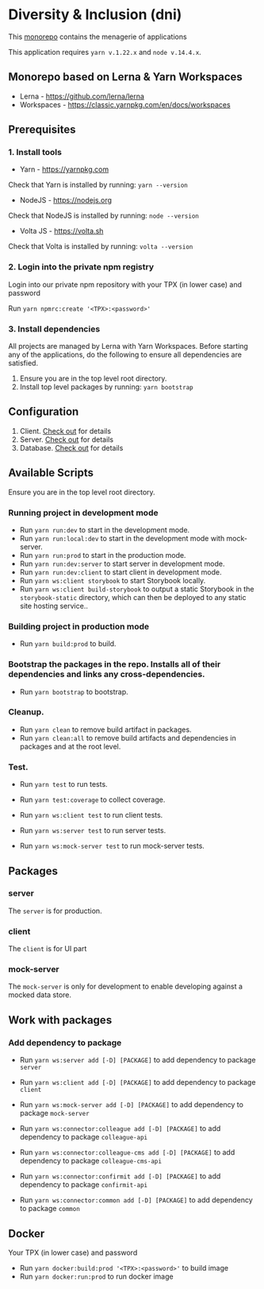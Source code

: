 # Diversity & Inclusion (dni)

This [monorepo](https://danluu.com/monorepo/) contains the menagerie of
applications

This application requires `yarn v.1.22.x` and `node v.14.4.x`.

## Monorepo based on Lerna & Yarn Workspaces

- Lerna - https://github.com/lerna/lerna
- Workspaces - https://classic.yarnpkg.com/en/docs/workspaces

## Prerequisites

### 1. Install tools

- Yarn - https://yarnpkg.com

Check that Yarn is installed by running: `yarn --version`

- NodeJS - https://nodejs.org

Check that NodeJS is installed by running: `node --version`

- Volta JS - https://volta.sh

Check that Volta is installed by running: `volta --version`

### 2. Login into the private npm registry

Login into our private npm repository with your TPX (in lower case) and password

Run `yarn npmrc:create '<TPX>:<password>'`

### 3. Install dependencies

All projects are managed by Lerna with Yarn Workspaces. Before
starting any of the applications, do the following to ensure all
dependencies are satisfied.

1.  Ensure you are in the top level root directory.
2.  Install top level packages by running: `yarn bootstrap`

## Configuration

1. Client. [Check out](packages/client/README.md#L5) for details
2. Server. [Check out](packages/server/README.md#L3) for details
3. Database. [Check out](packages/server/README.md#L3) for details

## Available Scripts

Ensure you are in the top level root directory.

### Running project in development mode

- Run `yarn run:dev` to start in the development mode.
- Run `yarn run:local:dev` to start in the development mode with mock-server.
- Run `yarn run:prod` to start in the production mode.
- Run `yarn run:dev:server` to start server in development mode.
- Run `yarn run:dev:client` to start client in development mode.
- Run `yarn ws:client storybook` to start Storybook locally.
- Run `yarn ws:client build-storybook` to output a static Storybook in the `storybook-static` directory, which can then be deployed to any static site hosting service..

### Building project in production mode

- Run `yarn build:prod` to build.

### Bootstrap the packages in the repo. Installs all of their dependencies and links any cross-dependencies.

- Run `yarn bootstrap` to bootstrap.

### Cleanup.

- Run `yarn clean` to remove build artifact in packages.
- Run `yarn clean:all` to remove build artifacts and dependencies in packages and at the root level.

### Test.

- Run `yarn test` to run tests.
- Run `yarn test:coverage` to collect coverage.

- Run `yarn ws:client test` to run client tests.
- Run `yarn ws:server test` to run server tests.
- Run `yarn ws:mock-server test` to run mock-server tests.

## Packages

### server

The `server` is for production.

### client

The `client` is for UI part

### mock-server

The `mock-server` is only for development to enable developing against a
mocked data store.

## Work with packages

### Add dependency to package

- Run `yarn ws:server add [-D] [PACKAGE]` to add dependency to package `server`
- Run `yarn ws:client add [-D] [PACKAGE]` to add dependency to package `client`
- Run `yarn ws:mock-server add [-D] [PACKAGE]` to add dependency to package `mock-server`

- Run `yarn ws:connector:colleague add [-D] [PACKAGE]` to add dependency to package `colleague-api`
- Run `yarn ws:connector:colleague-cms add [-D] [PACKAGE]` to add dependency to package `colleague-cms-api`
- Run `yarn ws:connector:confirmit add [-D] [PACKAGE]` to add dependency to package `confirmit-api`
- Run `yarn ws:connector:common add [-D] [PACKAGE]` to add dependency to package `common`

## Docker

Your TPX (in lower case) and password

- Run `yarn docker:build:prod '<TPX>:<password>'` to build image
- Run `yarn docker:run:prod` to run docker image

